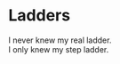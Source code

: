 # Ladders
I never knew my real ladder.  
I only knew my step ladder. 

<!---
HumusGerkin/HumusGerkin is a ✨ special ✨ repository because its `README.md` (this file) appears on your GitHub profile.
You can click the Preview link to take a look at your changes.
--->
